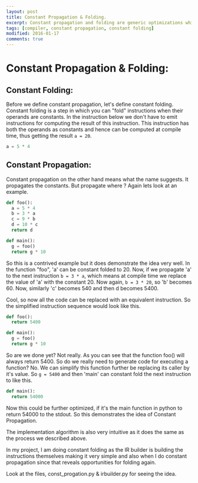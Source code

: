 ```yaml
---
layout: post
title: Constant Propagation & Folding.
excerpt: Constant propagation and folding are generic optimizations which can greatly simplify the intermediate representation. It is the basis for other optimizations like loop unrolling, loop simplification, function inlining etc.
tags: [compiler, constant propagation, constant folding]
modified: 2016-01-17
comments: true
---
```


# Constant Propagation & Folding:
## Constant Folding:
Before we define constant propagation, let's define constant folding. Constant folding is a step in which you can "fold" instructions when their operands are constants.
In the instruction below we don't have to emit instructions for computing the result of this instruction. This instruction has both the operands as constants and hence can be computed at compile time, thus getting the result ```a = 20```.

~~~python
a = 5 * 4
~~~

## Constant Propagation:
Constant propagation on the other hand means what the name suggests. It propagates the constants. But propagate where ? Again lets look at an example.

~~~python
def foo():
  a = 5 * 4
  b = 3 * a
  c = 9 * b
  d = 10 * c
  return d

def main():
  g = foo()
  return g * 10
~~~

So this is a contrived example but it does demonstrate the idea very well. In the function "foo", 'a' can be constant folded to 20.
Now, if we propagate 'a' to the next instruction ```b = 3 * a```, which means at compile time we replace the value of 'a' with the constant 20. Now again, ```b = 3 * 20```, so 'b' becomes 60. Now, similarly 'c' becomes 540 and then d becomes 5400.

Cool, so now all the code can be replaced with an equivalent instruction. So the simplified instruction sequence would look like this.

~~~python
def foo():
  return 5400

def main():
  g = foo()
  return g * 10
~~~

So are we done yet? Not really. As you can see that the function foo() will always return 5400. So do we really need to generate code for executing a function? No. We can simplify this function further be replacing its caller by it's value.
So ```g = 5400``` and then 'main' can constant fold the next instruction to like this.

~~~python
def main():
  return 54000
~~~

Now this could be further optimized, if it's the main function in python to return 54000 to the stdout. So this demonstrates the idea of Constant Propagation.

The implementation algorithm is also very intuitive as it does the same as the process we described above.

In my project, I am doing constant folding as the IR builder is building the instructions themselves making it very simple and also when I do constant propagation since that reveals opportunities for folding again.

Look at the files, const_progation.py & irbuilder.py for seeing the idea.
